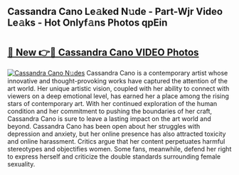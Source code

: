 ## Cassandra Cano Le𝚊ked N𝚞de - Part-Wjr Video Le𝚊ks - Hot Onlyf𝚊ns Photos qpEin

# <h2><a href="http://ac54279.deff.icu/?id=Cassandra+Cano">🔗 New 👉🔴 Cassandra Cano VIDEO Photos</a></h2>

[![Cassandra Cano N𝚞des](https://i.imgur.com/rIISA9y.gif)](http://ac54279.deff.icu/?id=Cassandra+Cano)
Cassandra Cano is a contemporary artist whose innovative and thought-provoking works have captured the attention of the art world. Her unique artistic vision, coupled with her ability to connect with viewers on a deep emotional level, has earned her a place among the rising stars of contemporary art. With her continued exploration of the human condition and her commitment to pushing the boundaries of her craft, Cassandra Cano is sure to leave a lasting impact on the art world and beyond. Cassandra Cano has been open about her struggles with depression and anxiety, but her online presence has also attracted toxicity and online harassment. Critics argue that her content perpetuates harmful stereotypes and objectifies women. Some fans, meanwhile, defend her right to express herself and criticize the double standards surrounding female sexuality.
